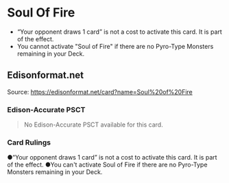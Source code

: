 # Soul Of Fire

*   “Your opponent draws 1 card” is not a cost to activate this card. It is part of the effect.
*   You cannot activate "Soul of Fire" if there are no Pyro-Type Monsters remaining in your Deck.

## Edisonformat.net

Source: https://edisonformat.net/card?name=Soul%20of%20Fire

### Edison-Accurate PSCT

> No Edison-Accurate PSCT available for this card.

### Card Rulings

●“Your opponent draws 1 card” is not a cost to activate this card. It is part of the effect.
●You can't activate Soul of Fire if there are no Pyro-Type Monsters remaining in your Deck.
            